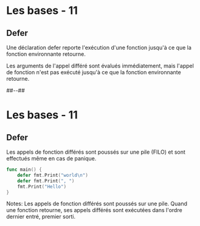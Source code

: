 <!-- .slide: class="sfeir-bg-white-3" -->

# Les bases - 11

## Defer

Une déclaration defer reporte l'exécution d'une fonction jusqu'à ce que la fonction environnante retourne.

Les arguments de l'appel différé sont évalués immédiatement, mais l'appel de fonction n'est pas exécuté jusqu'à ce que la fonction environnante retourne.


##--##
<!-- .slide: class="with-code" -->

# Les bases - 11

## Defer

Les appels de fonction différés sont poussés sur une pile (FILO) et sont effectués même en cas de panique.

```Go
func main() {
	defer fmt.Print("world\n")
	defer fmt.Print(", ")
	fmt.Print("Hello")
}
```
<!-- .element: class="big-code" -->


Notes:
Les appels de fonction différés sont poussés sur une pile. Quand une fonction retourne, ses appels différés sont exécutées dans l'ordre dernier entré, premier sorti.



